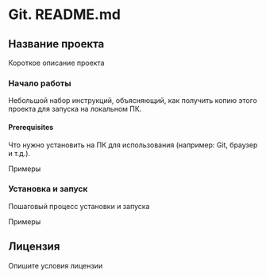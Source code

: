 # **Git. README.md**
## **Название проекта**
Короткое описание проекта

### **Начало работы**
Небольшой набор инструкций, объясняющий, как получить копию этого проекта для запуска на локальном ПК.

#### **Prerequisites**

Что нужно установить на ПК для использования (например: Git, браузер и т.д.).

Примеры

### **Установка и запуск**

Пошаговый процесс установки и запуска

Примеры

## **Лицензия**

Опишите условия лицензии